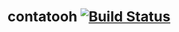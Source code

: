 # contatooh [![Build Status](https://travis-ci.org/brunoqueiros/contatooh.svg?branch=master)](https://travis-ci.org/brunoqueiros/contatooh)
